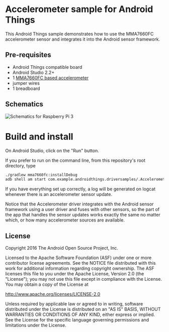 Accelerometer sample for Android Things
=======================================

This Android Things sample demonstrates how to use the MMA7660FC accelerometer
sensor and integrates it into the Android sensor framework.

Pre-requisites
--------------

- Android Things compatible board
- Android Studio 2.2+
- 1 [MMA7660FC based accelerometer](http://wiki.seeed.cc/Grove-3-Axis_Digital_Accelerometer-1.5g/)
- jumper wires
- 1 breadboard


Schematics
----------

![Schematics for Raspberry Pi 3](rpi3_schematics.png)


Build and install
=================

On Android Studio, click on the "Run" button.

If you prefer to run on the command line, from this repository's root directory, type

```bash
./gradlew mma7660fc:installDebug
adb shell am start com.example.androidthings.driversamples/.AccelerometerActivity
```

If you have everything set up correctly, a log will be generated on logcat
whenever there is an accelerometer sensor update.

Notice that the Accelerometer driver integrates with the Android sensor
framework using a user driver and fuses with other sensors, so
the part of the app that handles the sensor updates works exactly the same
no matter which, or how many accelerometer sources are available.


License
-------

Copyright 2016 The Android Open Source Project, Inc.

Licensed to the Apache Software Foundation (ASF) under one or more contributor
license agreements.  See the NOTICE file distributed with this work for
additional information regarding copyright ownership.  The ASF licenses this
file to you under the Apache License, Version 2.0 (the "License"); you may not
use this file except in compliance with the License.  You may obtain a copy of
the License at

  http://www.apache.org/licenses/LICENSE-2.0

Unless required by applicable law or agreed to in writing, software
distributed under the License is distributed on an "AS IS" BASIS, WITHOUT
WARRANTIES OR CONDITIONS OF ANY KIND, either express or implied.  See the
License for the specific language governing permissions and limitations under
the License.
